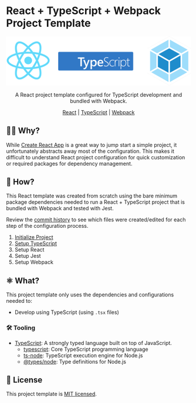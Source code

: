 # React + TypeScript + Webpack Project Template
<div align="center">
  <img alt="React + TypeScript + Webpack" src="./.github/images/react-typescript-webpack.png" width="900px"/><br/>
  <p>A React project template configured for TypeScript development and bundled with Webpack.</p>

  [React](https://reactjs.org/) | [TypeScript](https://www.typescriptlang.org/) | [Webpack](https://webpack.js.org/)
</div>

## 🙋🏽 Why?

While [Create React App](https://create-react-app.dev/) is a great way to jump start a simple project, it unfortunately abstracts away most of the configuration. This makes it difficult to understand React project configuration for quick customization or required packages for dependency management.

## 🧱 How?

This React template was created from scratch using the bare minimum package dependencies needed to run a React + TypeScript project that is bundled with Webpack and tested with Jest.

Review the [commit history](https://github.com/cloud-city-crafted/react-typescript-webpack-template/commits/main) to see which files were created/edited for each step of the configuration process.

1. [Initialize Project](https://github.com/cloud-city-crafted/react-typescript-webpack-template/pull/1)
2. [Setup TypeScript](https://github.com/cloud-city-crafted/react-typescript-webpack-template/pull/2)
3. Setup React
4. Setup Jest
5. Setup Webpack

## ⚛️ What?

This project template only uses the dependencies and configurations needed to:

- Develop using TypeScript (using `.tsx` files)

### 🛠 Tooling
- [TypeScript](https://www.typescriptlang.org/): A strongly typed language built on top of JavaScript.
  - [typescript](https://www.npmjs.com/package/typescript): Core TypeScript programming language
  - [ts-node](https://www.npmjs.com/package/ts-node): TypeScript execution engine for Node.js
  - [@types/node](https://www.npmjs.com/package/@types/node): Type definitions for Node.js

## 🪪 License

This project template is [MIT licensed](https://github.com/cloud-city-crafted/react-typescript-webpack-template/blob/main/LICENSE).